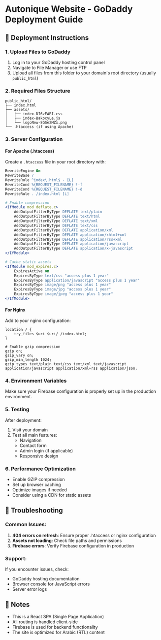 # Autonique Website - GoDaddy Deployment Guide

## 🚀 Deployment Instructions

### 1. Upload Files to GoDaddy

1. Log in to your GoDaddy hosting control panel
2. Navigate to File Manager or use FTP
3. Upload all files from this folder to your domain's root directory (usually `public_html`)

### 2. Required Files Structure

```
public_html/
├── index.html
├── assets/
│   ├── index-DI6zEARI.css
│   ├── index-BakocyLe.js
│   └── logoNew-8GSe2MZx.png
└── .htaccess (if using Apache)
```

### 3. Server Configuration

#### For Apache (.htaccess)

Create a `.htaccess` file in your root directory with:

```apache
RewriteEngine On
RewriteBase /
RewriteRule ^index\.html$ - [L]
RewriteCond %{REQUEST_FILENAME} !-f
RewriteCond %{REQUEST_FILENAME} !-d
RewriteRule . /index.html [L]

# Enable compression
<IfModule mod_deflate.c>
    AddOutputFilterByType DEFLATE text/plain
    AddOutputFilterByType DEFLATE text/html
    AddOutputFilterByType DEFLATE text/xml
    AddOutputFilterByType DEFLATE text/css
    AddOutputFilterByType DEFLATE application/xml
    AddOutputFilterByType DEFLATE application/xhtml+xml
    AddOutputFilterByType DEFLATE application/rss+xml
    AddOutputFilterByType DEFLATE application/javascript
    AddOutputFilterByType DEFLATE application/x-javascript
</IfModule>

# Cache static assets
<IfModule mod_expires.c>
    ExpiresActive on
    ExpiresByType text/css "access plus 1 year"
    ExpiresByType application/javascript "access plus 1 year"
    ExpiresByType image/png "access plus 1 year"
    ExpiresByType image/jpg "access plus 1 year"
    ExpiresByType image/jpeg "access plus 1 year"
</IfModule>
```

#### For Nginx

Add to your nginx configuration:

```nginx
location / {
    try_files $uri $uri/ /index.html;
}

# Enable gzip compression
gzip on;
gzip_vary on;
gzip_min_length 1024;
gzip_types text/plain text/css text/xml text/javascript application/javascript application/xml+rss application/json;
```

### 4. Environment Variables

Make sure your Firebase configuration is properly set up in the production environment.

### 5. Testing

After deployment:

1. Visit your domain
2. Test all main features:
   - Navigation
   - Contact form
   - Admin login (if applicable)
   - Responsive design

### 6. Performance Optimization

- Enable GZIP compression
- Set up browser caching
- Optimize images if needed
- Consider using a CDN for static assets

## 🔧 Troubleshooting

### Common Issues:

1. **404 errors on refresh**: Ensure proper .htaccess or nginx configuration
2. **Assets not loading**: Check file paths and permissions
3. **Firebase errors**: Verify Firebase configuration in production

### Support:

If you encounter issues, check:

- GoDaddy hosting documentation
- Browser console for JavaScript errors
- Server error logs

## 📝 Notes

- This is a React SPA (Single Page Application)
- All routing is handled client-side
- Firebase is used for backend functionality
- The site is optimized for Arabic (RTL) content
